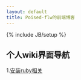 ```yaml
---
layout: default
title: Poised-flw的前端博客
---
```

{% include JB/setup %}

## 个人wiki界面导航

1.[安装ruby相关](http://poised-flw.com/wiki/1)
